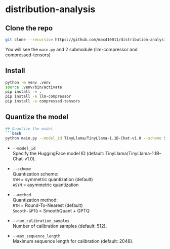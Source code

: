 # distribution-analysis

## Clone the repo
```bash
git clone --recursive https://github.com/max410011/distribution-analysis.git
```
You will see the `main.py` and 2 submodule (llm-compressor and compressed-tensors)

## Install
```bash
python -m venv .venv
source .venv/bin/activate
pip install -e .
pip install -e llm-compressor
pip install -e compressed-tensors
```
## Quantize the model
```bash
## Quantize the model
```bash
python main.py --model_id TinyLlama/TinyLlama-1.1B-Chat-v1.0 --scheme SYM --method Smooth-GPTQ
```
- `--model_id`  
  Specify the HuggingFace model ID (default: TinyLlama/TinyLlama-1.1B-Chat-v1.0).

- `--scheme`  
  Quantization scheme:  
  `SYM` = symmetric quantization (default)  
  `ASYM` = asymmetric quantization

- `--method`  
  Quantization method:  
  `RTN` = Round-To-Nearest (default)  
  `Smooth-GPTQ` = SmoothQuant + GPTQ

- `--num_calibration_samples`  
  Number of calibration samples (default: 512).

- `--max_sequence_length`  
  Maximum sequence length for calibration (default: 2048).